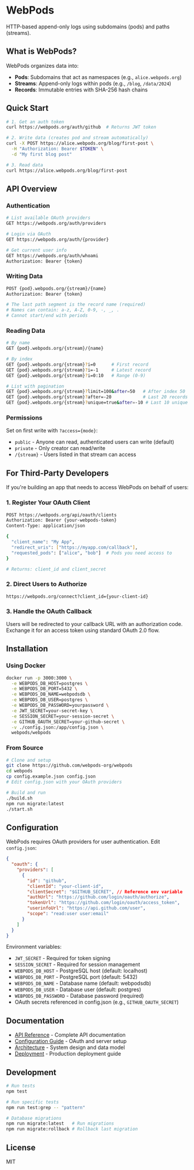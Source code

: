 # WebPods

HTTP-based append-only logs using subdomains (pods) and paths (streams).

## What is WebPods?

WebPods organizes data into:

- **Pods**: Subdomains that act as namespaces (e.g., `alice.webpods.org`)
- **Streams**: Append-only logs within pods (e.g., `/blog`, `/data/2024`)
- **Records**: Immutable entries with SHA-256 hash chains

## Quick Start

```bash
# 1. Get an auth token
curl https://webpods.org/auth/github  # Returns JWT token

# 2. Write data (creates pod and stream automatically)
curl -X POST https://alice.webpods.org/blog/first-post \
  -H "Authorization: Bearer $TOKEN" \
  -d "My first blog post"

# 3. Read data
curl https://alice.webpods.org/blog/first-post
```

## API Overview

### Authentication

```bash
# List available OAuth providers
GET https://webpods.org/auth/providers

# Login via OAuth
GET https://webpods.org/auth/{provider}

# Get current user info
GET https://webpods.org/auth/whoami
Authorization: Bearer {token}
```

### Writing Data

```bash
POST {pod}.webpods.org/{stream}/{name}
Authorization: Bearer {token}

# The last path segment is the record name (required)
# Names can contain: a-z, A-Z, 0-9, -, _, .
# Cannot start/end with periods
```

### Reading Data

```bash
# By name
GET {pod}.webpods.org/{stream}/{name}

# By index
GET {pod}.webpods.org/{stream}?i=0      # First record
GET {pod}.webpods.org/{stream}?i=-1     # Latest record
GET {pod}.webpods.org/{stream}?i=0:10   # Range (0-9)

# List with pagination
GET {pod}.webpods.org/{stream}?limit=100&after=50   # After index 50
GET {pod}.webpods.org/{stream}?after=-20            # Last 20 records
GET {pod}.webpods.org/{stream}?unique=true&after=-10 # Last 10 unique
```

### Permissions

Set on first write with `?access={mode}`:

- `public` - Anyone can read, authenticated users can write (default)
- `private` - Only creator can read/write
- `/{stream}` - Users listed in that stream can access

## For Third-Party Developers

If you're building an app that needs to access WebPods on behalf of users:

### 1. Register Your OAuth Client

```bash
POST https://webpods.org/api/oauth/clients
Authorization: Bearer {your-webpods-token}
Content-Type: application/json

{
  "client_name": "My App",
  "redirect_uris": ["https://myapp.com/callback"],
  "requested_pods": ["alice", "bob"]  # Pods you need access to
}

# Returns: client_id and client_secret
```

### 2. Direct Users to Authorize

```
https://webpods.org/connect?client_id={your-client-id}
```

### 3. Handle the OAuth Callback

Users will be redirected to your callback URL with an authorization code. Exchange it for an access token using standard OAuth 2.0 flow.

## Installation

### Using Docker

```bash
docker run -p 3000:3000 \
  -e WEBPODS_DB_HOST=postgres \
  -e WEBPODS_DB_PORT=5432 \
  -e WEBPODS_DB_NAME=webpodsdb \
  -e WEBPODS_DB_USER=postgres \
  -e WEBPODS_DB_PASSWORD=yourpassword \
  -e JWT_SECRET=your-secret-key \
  -e SESSION_SECRET=your-session-secret \
  -e GITHUB_OAUTH_SECRET=your-github-secret \
  -v ./config.json:/app/config.json \
  webpods/webpods
```

### From Source

```bash
# Clone and setup
git clone https://github.com/webpods-org/webpods
cd webpods
cp config.example.json config.json
# Edit config.json with your OAuth providers

# Build and run
./build.sh
npm run migrate:latest
./start.sh
```

## Configuration

WebPods requires OAuth providers for user authentication. Edit `config.json`:

```json
{
  "oauth": {
    "providers": [
      {
        "id": "github",
        "clientId": "your-client-id",
        "clientSecret": "$GITHUB_SECRET", // Reference env variable
        "authUrl": "https://github.com/login/oauth/authorize",
        "tokenUrl": "https://github.com/login/oauth/access_token",
        "userinfoUrl": "https://api.github.com/user",
        "scope": "read:user user:email"
      }
    ]
  }
}
```

Environment variables:

- `JWT_SECRET` - Required for token signing
- `SESSION_SECRET` - Required for session management
- `WEBPODS_DB_HOST` - PostgreSQL host (default: localhost)
- `WEBPODS_DB_PORT` - PostgreSQL port (default: 5432)
- `WEBPODS_DB_NAME` - Database name (default: webpodsdb)
- `WEBPODS_DB_USER` - Database user (default: postgres)
- `WEBPODS_DB_PASSWORD` - Database password (required)
- OAuth secrets referenced in config.json (e.g., `GITHUB_OAUTH_SECRET`)

## Documentation

- [API Reference](docs/api.md) - Complete API documentation
- [Configuration Guide](docs/configuration.md) - OAuth and server setup
- [Architecture](docs/architecture.md) - System design and data model
- [Deployment](docs/deployment.md) - Production deployment guide

## Development

```bash
# Run tests
npm test

# Run specific tests
npm run test:grep -- "pattern"

# Database migrations
npm run migrate:latest   # Run migrations
npm run migrate:rollback # Rollback last migration
```

## License

MIT
